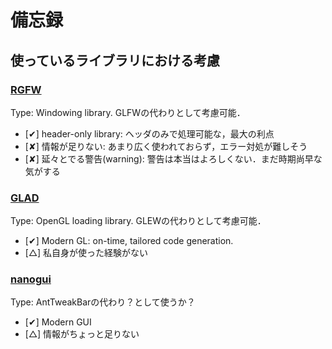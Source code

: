 # 備忘録

## 使っているライブラリにおける考慮

### [RGFW](https://github.com/ColleagueRiley/RGFW)

Type: Windowing library. GLFWの代わりとして考慮可能．  

- [✔] header-only library: ヘッダのみで処理可能な，最大の利点  
- [✘] 情報が足りない: あまり広く使われておらず，エラー対処が難しそう  
- [✘] 延々とでる警告(warning): 警告は本当はよろしくない．まだ時期尚早な気がする  


### [GLAD](https://github.com/Dav1dde/glad)

Type: OpenGL loading library. GLEWの代わりとして考慮可能．  

- [✔] Modern GL: on-time, tailored code generation.  
- [△] 私自身が使った経験がない  


### [nanogui](https://github.com/wjakob/nanogui)

Type: AntTweakBarの代わり？として使うか？

- [✔] Modern GUI  
- [△] 情報がちょっと足りない  
